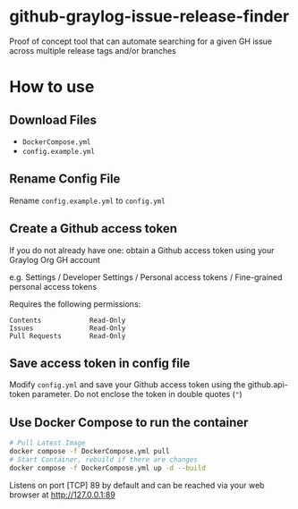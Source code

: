 # github-graylog-issue-release-finder

Proof of concept tool that can automate searching for a given GH issue across multiple release tags and/or branches

# How to use

## Download Files
* `DockerCompose.yml`
* `config.example.yml`

## Rename Config File
Rename `config.example.yml` to `config.yml`

## Create a Github access token
If you do not already have one: obtain a Github access token using your Graylog Org GH account

e.g. Settings / Developer Settings / Personal access tokens / Fine-grained personal access tokens

Requires the following permissions:

```
Contents            Read-Only
Issues              Read-Only
Pull Requests       Read-Only
```

## Save access token in config file

Modify `config.yml` and save your Github access token using the github.api-token parameter. Do not enclose the token in double quotes (`"`)

## Use Docker Compose to run the container

```sh
# Pull Latest Image
docker compose -f DockerCompose.yml pull
# Start Container, rebuild if there are changes
docker compose -f DockerCompose.yml up -d --build
```

Listens on port [TCP] 89 by default and can be reached via your web browser at http://127.0.0.1:89